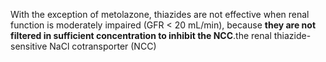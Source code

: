 With the exception of metolazone, thiazides are not effective when renal function is moderately impaired (GFR < 20 mL/min), because **they are not filtered in sufficient concentration to inhibit the NCC**.the renal thiazide-sensitive NaCl cotransporter (NCC)